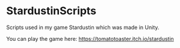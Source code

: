 # StardustinScripts
Scripts used in my game Stardustin which was made in Unity.

You can play the game here: https://tomatotoaster.itch.io/stardustin
